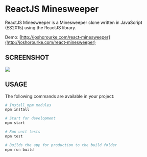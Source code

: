 # ReactJS Minesweeper

ReactJS Minesweeper is a Minesweeper clone written in JavaScript (ES2015)
using the ReactJS library.

Demo: [http://joshorourke.com/react-minesweeper](http://joshorourke.com/react-minesweeper)

## SCREENSHOT
<img src="https://raw.github.com/jpo/react-minesweeper/master/public/screenshot.png" />

## USAGE
The following commands are available in your project:

```bash
# Install npm modules
npm install

# Start for development
npm start 

# Run unit tests
npm test

# Builds the app for production to the build folder
npm run build
```
